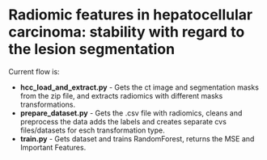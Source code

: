 # Radiomic features in hepatocellular carcinoma: stability with regard to the lesion segmentation


Current flow is: 

- **hcc_load_and_extract.py** - Gets the ct image and segmentation masks from the zip file, and extracts radiomics with different masks transformations.
- **prepare_dataset.py** - Gets the .csv file with radiomics, cleans and preprocess the data adds the labels and creates separate cvs files/datasets for esch transformation type.
- **train.py** - Gets dataset and trains RandomForest, returns the MSE and Important Features.
